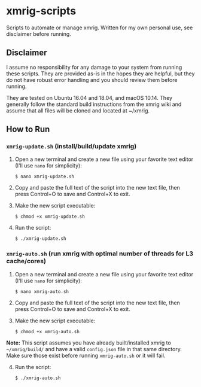 # xmrig-scripts
Scripts to automate or manage xmrig. Written for my own personal use, see disclaimer before running. 

## Disclaimer
I assume no responsibility for any damage to your system from running these scripts. They are provided as-is in the hopes they are helpful, but they do not have robust error handling and you should review them before running.

They are tested on Ubuntu 16.04 and 18.04, and macOS 10.14. They generally follow the standard build instructions from the xmrig wiki and assume that all files will be cloned and located at ~/xmrig.

## How to Run
### `xmrig-update.sh` (install/build/update xmrig) 
1. Open a new terminal and create a new file using your favorite text editor (I'll use `nano` for simplicity):

    `$ nano xmrig-update.sh`
2. Copy and paste the full text of the script into the new text file, then press Control+O to save and Control+X to exit.
3. Make the new script executable:

    `$ chmod +x xmrig-update.sh`
4. Run the script:

    `$ ./xmrig-update.sh`

### `xmrig-auto.sh` (run xmrig with optimal number of threads for L3 cache/cores)
1. Open a new terminal and create a new file using your favorite text editor (I'll use `nano` for simplicity):

    `$ nano xmrig-auto.sh`
2. Copy and paste the full text of the script into the new text file, then press Control+O to save and Control+X to exit.
3. Make the new script executable:

    `$ chmod +x xmrig-auto.sh`

**Note:** This script assumes you have already built/installed xmrig to `~/xmrig/build/` and have a valid `config.json` file in that same directory. Make sure those exist before running `xmrig-auto.sh` or it will fail.

4. Run the script:

    `$ ./xmrig-auto.sh`
